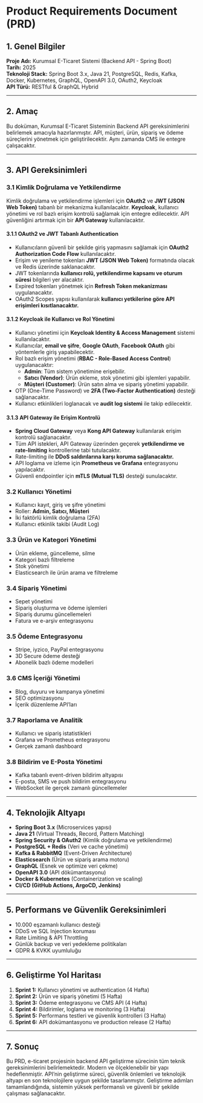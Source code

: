 # Product Requirements Document (PRD)

## 1. Genel Bilgiler
**Proje Adı:** Kurumsal E-Ticaret Sistemi (Backend API - Spring Boot)  
**Tarih:** 2025  
**Teknoloji Stack:** Spring Boot 3.x, Java 21, PostgreSQL, Redis, Kafka, Docker, Kubernetes, GraphQL, OpenAPI 3.0, OAuth2, Keycloak  
**API Türü:** RESTful & GraphQL Hybrid  

---

## 2. Amaç
Bu doküman, Kurumsal E-Ticaret Sisteminin Backend API gereksinimlerini belirlemek amacıyla hazırlanmıştır. API, müşteri, ürün, sipariş ve ödeme süreçlerini yönetmek için geliştirilecektir. Aynı zamanda CMS ile entegre çalışacaktır.

---

## 3. API Gereksinimleri
### 3.1 Kimlik Doğrulama ve Yetkilendirme
Kimlik doğrulama ve yetkilendirme işlemleri için **OAuth2** ve **JWT (JSON Web Token)** tabanlı bir mekanizma kullanılacaktır. **Keycloak**, kullanıcı yönetimi ve rol bazlı erişim kontrolü sağlamak için entegre edilecektir. API güvenliğini artırmak için bir **API Gateway** kullanılacaktır. 

#### 3.1.1 OAuth2 ve JWT Tabanlı Authentication
- Kullanıcıların güvenli bir şekilde giriş yapmasını sağlamak için **OAuth2 Authorization Code Flow** kullanılacaktır.
- Erişim ve yenileme tokenları **JWT (JSON Web Token)** formatında olacak ve Redis üzerinde saklanacaktır.
- JWT tokenlarında **kullanıcı rolü, yetkilendirme kapsamı ve oturum süresi** bilgileri yer alacaktır.
- Expired tokenları yönetmek için **Refresh Token mekanizması** uygulanacaktır.
- OAuth2 Scopes yapısı kullanılarak **kullanıcı yetkilerine göre API erişimleri kısıtlanacaktır.**

#### 3.1.2 Keycloak ile Kullanıcı ve Rol Yönetimi
- Kullanıcı yönetimi için **Keycloak Identity & Access Management** sistemi kullanılacaktır.
- Kullanıcılar, **email ve şifre**, **Google OAuth**, **Facebook OAuth** gibi yöntemlerle giriş yapabilecektir.
- Rol bazlı erişim yönetimi (**RBAC - Role-Based Access Control**) uygulanacaktır:
  - **Admin**: Tüm sistem yönetimine erişebilir.
  - **Satıcı (Vendor)**: Ürün ekleme, stok yönetimi gibi işlemleri yapabilir.
  - **Müşteri (Customer)**: Ürün satın alma ve sipariş yönetimi yapabilir.
- OTP (One-Time Password) ve **2FA (Two-Factor Authentication)** desteği sağlanacaktır.
- Kullanıcı etkinlikleri loglanacak ve **audit log sistemi** ile takip edilecektir.

#### 3.1.3 API Gateway ile Erişim Kontrolü
- **Spring Cloud Gateway** veya **Kong API Gateway** kullanılarak erişim kontrolü sağlanacaktır.
- Tüm API istekleri, API Gateway üzerinden geçerek **yetkilendirme ve rate-limiting** kontrollerine tabi tutulacaktır.
- Rate-limiting ile **DDoS saldırılarına karşı koruma sağlanacaktır.**
- API loglama ve izleme için **Prometheus ve Grafana** entegrasyonu yapılacaktır.
- Güvenli endpointler için **mTLS (Mutual TLS)** desteği sunulacaktır.

### 3.2 Kullanıcı Yönetimi
- Kullanıcı kayıt, giriş ve şifre yönetimi
- Roller: **Admin, Satıcı, Müşteri**
- İki faktörlü kimlik doğrulama (2FA)
- Kullanıcı etkinlik takibi (Audit Log)

### 3.3 Ürün ve Kategori Yönetimi
- Ürün ekleme, güncelleme, silme
- Kategori bazlı filtreleme
- Stok yönetimi
- Elasticsearch ile ürün arama ve filtreleme

### 3.4 Sipariş Yönetimi
- Sepet yönetimi
- Sipariş oluşturma ve ödeme işlemleri
- Sipariş durumu güncellemeleri
- Fatura ve e-arşiv entegrasyonu

### 3.5 Ödeme Entegrasyonu
- Stripe, iyzico, PayPal entegrasyonu
- 3D Secure ödeme desteği
- Abonelik bazlı ödeme modelleri

### 3.6 CMS İçeriği Yönetimi
- Blog, duyuru ve kampanya yönetimi
- SEO optimizasyonu
- İçerik düzenleme API’ları

### 3.7 Raporlama ve Analitik
- Kullanıcı ve sipariş istatistikleri
- Grafana ve Prometheus entegrasyonu
- Gerçek zamanlı dashboard

### 3.8 Bildirim ve E-Posta Yönetimi
- Kafka tabanlı event-driven bildirim altyapısı
- E-posta, SMS ve push bildirim entegrasyonu
- WebSocket ile gerçek zamanlı güncellemeler

---

## 4. Teknolojik Altyapı
- **Spring Boot 3.x** (Microservices yapısı)
- **Java 21** (Virtual Threads, Record, Pattern Matching)
- **Spring Security & OAuth2** (Kimlik doğrulama ve yetkilendirme)
- **PostgreSQL + Redis** (Veri ve cache yönetimi)
- **Kafka & RabbitMQ** (Event-Driven Architecture)
- **Elasticsearch** (Ürün ve sipariş arama motoru)
- **GraphQL** (Esnek ve optimize veri çekme)
- **OpenAPI 3.0** (API dökümantasyonu)
- **Docker & Kubernetes** (Containerization ve scaling)
- **CI/CD (GitHub Actions, ArgoCD, Jenkins)**

---

## 5. Performans ve Güvenlik Gereksinimleri
- 10.000 eşzamanlı kullanıcı desteği
- DDoS ve SQL Injection koruması
- Rate Limiting & API Throttling
- Günlük backup ve veri yedekleme politikaları
- GDPR & KVKK uyumluluğu

---

## 6. Geliştirme Yol Haritası
1. **Sprint 1:** Kullanıcı yönetimi ve authentication (4 Hafta)
2. **Sprint 2:** Ürün ve sipariş yönetimi (5 Hafta)
3. **Sprint 3:** Ödeme entegrasyonu ve CMS API (4 Hafta)
4. **Sprint 4:** Bildirimler, loglama ve monitoring (3 Hafta)
5. **Sprint 5:** Performans testleri ve güvenlik kontrolleri (3 Hafta)
6. **Sprint 6:** API dokümantasyonu ve production release (2 Hafta)

---

## 7. Sonuç
Bu PRD, e-ticaret projesinin backend API geliştirme sürecinin tüm teknik gereksinimlerini belirlemektedir. Modern ve ölçeklenebilir bir yapı hedeflenmiştir. API’nin geliştirme süreci, güvenlik önlemleri ve teknolojik altyapı en son teknolojilere uygun şekilde tasarlanmıştır. Geliştirme adımları tamamlandığında, sistemin yüksek performanslı ve güvenli bir şekilde çalışması sağlanacaktır.

